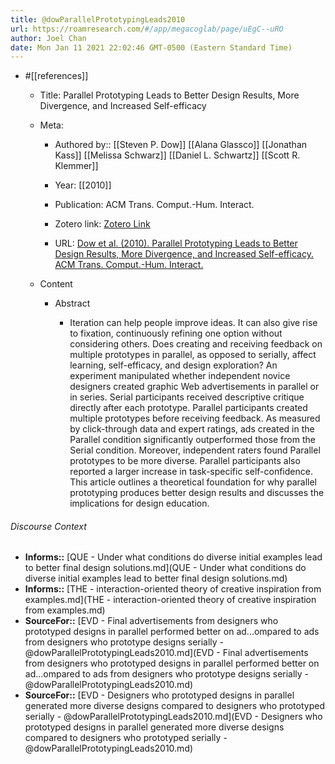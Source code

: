 ```yaml
---
title: @dowParallelPrototypingLeads2010
url: https://roamresearch.com/#/app/megacoglab/page/uEgC--uRO
author: Joel Chan
date: Mon Jan 11 2021 22:02:46 GMT-0500 (Eastern Standard Time)
---
```


- #[[references]]

    - Title: Parallel Prototyping Leads to Better Design Results, More Divergence, and Increased Self-efficacy

    - Meta:

        - Authored by:: [[Steven P. Dow]] [[Alana Glassco]] [[Jonathan Kass]] [[Melissa Schwarz]] [[Daniel L. Schwartz]] [[Scott R. Klemmer]]

        - Year: [[2010]]

        - Publication: ACM Trans. Comput.-Hum. Interact.

        - Zotero link: [Zotero Link](zotero://select/items/1_SXK8876F)

        - URL: [Dow et al. (2010). Parallel Prototyping Leads to Better Design Results, More Divergence, and Increased Self-efficacy. ACM Trans. Comput.-Hum. Interact.](http://doi.acm.org/10.1145/1879831.1879836)

    - Content

        - Abstract

            - Iteration can help people improve ideas. It can also give rise to fixation, continuously refining one option without considering others. Does creating and receiving feedback on multiple prototypes in parallel, as opposed to serially, affect learning, self-efficacy, and design exploration? An experiment manipulated whether independent novice designers created graphic Web advertisements in parallel or in series. Serial participants received descriptive critique directly after each prototype. Parallel participants created multiple prototypes before receiving feedback. As measured by click-through data and expert ratings, ads created in the Parallel condition significantly outperformed those from the Serial condition. Moreover, independent raters found Parallel prototypes to be more diverse. Parallel participants also reported a larger increase in task-specific self-confidence. This article outlines a theoretical foundation for why parallel prototyping produces better design results and discusses the implications for design education.

###### Discourse Context

- **Informs::** [QUE - Under what conditions do diverse initial examples lead to better final design solutions.md](QUE - Under what conditions do diverse initial examples lead to better final design solutions.md)
- **Informs::** [THE - interaction-oriented theory of creative inspiration from examples.md](THE - interaction-oriented theory of creative inspiration from examples.md)
- **SourceFor::** [EVD - Final advertisements from designers who prototyped designs in parallel performed better on ad...ompared to ads from designers who prototype designs serially - @dowParallelPrototypingLeads2010.md](EVD - Final advertisements from designers who prototyped designs in parallel performed better on ad...ompared to ads from designers who prototype designs serially - @dowParallelPrototypingLeads2010.md)
- **SourceFor::** [EVD - Designers who prototyped designs in parallel generated more diverse designs compared to designers who prototyped serially - @dowParallelPrototypingLeads2010.md](EVD - Designers who prototyped designs in parallel generated more diverse designs compared to designers who prototyped serially - @dowParallelPrototypingLeads2010.md)

